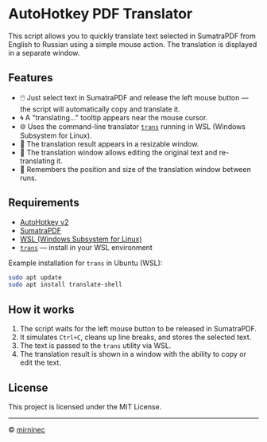 
# AutoHotkey PDF Translator

This script allows you to quickly translate text selected in SumatraPDF from English to Russian using a simple mouse action. The translation is displayed in a separate window.

## Features

- 🖱️ Just select text in SumatraPDF and release the left mouse button — the script will automatically copy and translate it.
- 🌀 A "translating..." tooltip appears near the mouse cursor.
- 🌐 Uses the command-line translator [`trans`](https://github.com/soimort/translate-shell) running in WSL (Windows Subsystem for Linux).
- 📄 The translation result appears in a resizable window.
- 🔁 The translation window allows editing the original text and re-translating it.
- 💾 Remembers the position and size of the translation window between runs.

## Requirements

- [AutoHotkey v2](https://www.autohotkey.com/)
- [SumatraPDF](https://www.sumatrapdfreader.org/free-pdf-reader)
- [WSL (Windows Subsystem for Linux)](https://learn.microsoft.com/en-us/windows/wsl/)
- [`trans`](https://github.com/soimort/translate-shell) — install in your WSL environment

Example installation for `trans` in Ubuntu (WSL):

```bash
sudo apt update
sudo apt install translate-shell
```

## How it works

1. The script waits for the left mouse button to be released in SumatraPDF.
2. It simulates `Ctrl+C`, cleans up line breaks, and stores the selected text.
3. The text is passed to the `trans` utility via WSL.
4. The translation result is shown in a window with the ability to copy or edit the text.

## License

This project is licensed under the MIT License.

---

© [mirninec](https://github.com/mirninec)
